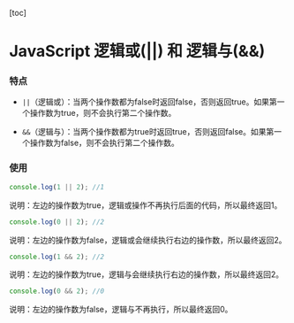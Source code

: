 [toc]

# JavaScript 逻辑或(||) 和 逻辑与(&&)

### 特点

- `||`（逻辑或）：当两个操作数都为false时返回false，否则返回true。如果第一个操作数为true，则不会执行第二个操作数。

- `&&`（逻辑与）：当两个操作数都为true时返回true，否则返回false。如果第一个操作数为false，则不会执行第二个操作数。



### 使用

```javascript
console.log(1 || 2); //1
```

说明：左边的操作数为true，逻辑或操作不再执行后面的代码，所以最终返回1。



```javascript
console.log(0 || 2); //2
```

说明：左边的操作数为false，逻辑或会继续执行右边的操作数，所以最终返回2。



```javascript
console.log(1 && 2); //2
```

说明：左边的操作数为true，逻辑与会继续执行右边的操作数，所以最终返回2。



```javascript
console.log(0 && 2); //0
```

说明：左边的操作数为false，逻辑与不再执行，所以最终返回0。